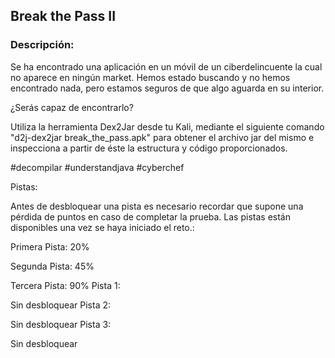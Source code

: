 ## Break the Pass II
### Descripción:

Se ha encontrado una aplicación en un móvil de un ciberdelincuente la cual no aparece en ningún market. Hemos estado buscando y no hemos encontrado nada, pero estamos seguros de que algo aguarda en su interior.

¿Serás capaz de encontrarlo?

Utiliza la herramienta Dex2Jar desde tu Kali, mediante el siguiente comando "d2j-dex2jar break_the_pass.apk" para obtener el archivo jar del mismo e inspecciona a partir de éste la estructura y código proporcionados.

#decompilar #understandjava #cyberchef

Pistas:

Antes de desbloquear una pista es necesario recordar que supone una pérdida de puntos en caso de completar la prueba. Las pistas están disponibles una vez se haya iniciado el reto.:

Primera Pista: 20%

Segunda Pista: 45%

Tercera Pista: 90%
Pista 1:

Sin desbloquear
Pista 2:

Sin desbloquear
Pista 3:

Sin desbloquear
